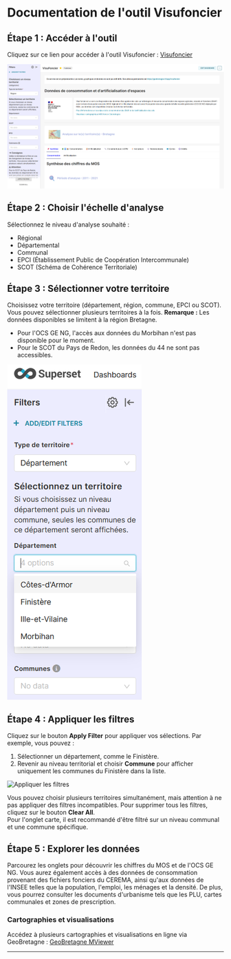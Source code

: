 # Documentation de l'outil Visufoncier

## Étape 1 : Accéder à l'outil
Cliquez sur ce lien pour accéder à l'outil Visufoncier : [Visufoncier](https://geobretagne.fr/app/visufoncier)

![Capture d'écran de la page d'accueil](images/page_accueil.png)

## Étape 2 : Choisir l'échelle d'analyse
Sélectionnez le niveau d'analyse souhaité :
- Régional
- Départemental
- Communal
- EPCI (Établissement Public de Coopération Intercommunale)
- SCOT (Schéma de Cohérence Territoriale)

## Étape 3 : Sélectionner votre territoire
Choisissez votre territoire (département, région, commune, EPCI ou SCOT). Vous pouvez sélectionner plusieurs territoires à la fois. 
**Remarque :** Les données disponibles se limitent à la région Bretagne.
- Pour l'OCS GE NG, l'accès aux données du Morbihan n'est pas disponible pour le moment.
- Pour le SCOT du Pays de Redon, les données du 44 ne sont pas accessibles.

![Sélection de territoire](images/selection_territoire.png)

## Étape 4 : Appliquer les filtres
Cliquez sur le bouton **Apply Filter** pour appliquer vos sélections. Par exemple, vous pouvez :
1. Sélectionner un département, comme le Finistère.
2. Revenir au niveau territorial et choisir **Commune** pour afficher uniquement les communes du Finistère dans la liste.

![Appliquer les filtres](images/appliquer_filtres.png)

Vous pouvez choisir plusieurs territoires simultanément, mais attention à ne pas appliquer des filtres incompatibles. Pour supprimer tous les filtres, cliquez sur le bouton **Clear All**.  
Pour l'onglet carte, il est recommandé d'être filtré sur un niveau communal et une commune spécifique.

## Étape 5 : Explorer les données
Parcourez les onglets pour découvrir les chiffres du MOS et de l'OCS GE NG. Vous aurez également accès à des données de consommation provenant des fichiers fonciers du CEREMA, ainsi qu'aux données de l'INSEE telles que la population, l'emploi, les ménages et la densité. De plus, vous pourrez consulter les documents d'urbanisme tels que les PLU, cartes communales et zones de prescription.

### Cartographies et visualisations
Accédez à plusieurs cartographies et visualisations en ligne via GeoBretagne : [GeoBretagne MViewer](https://geobretagne.fr/mviewer/?config=/apps/mos/config.xml)

---
